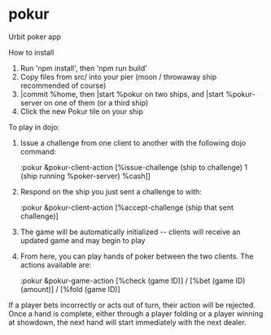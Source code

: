 # pokur
Urbit poker app

How to install
1. Run 'npm install', then 'npm run build'
2. Copy files from src/ into your pier (moon / throwaway ship recommended of course)
3. |commit %home, then |start %pokur on two ships, and |start %pokur-server on one of them (or a third ship)
4. Click the new Pokur tile on your ship

To play in dojo:

1. Issue a challenge from one client to another with the following dojo command: 

   :pokur &pokur-client-action [%issue-challenge (ship to challenge) 1 (ship running %poker-server) %cash]]
   
2. Respond on the ship you just sent a challenge to with:

   :pokur &pokur-client-action [%accept-challenge (ship that sent challenge)]

3. The game will be automatically initialized -- clients will receive an updated game and may begin to play
   
4. From here, you can play hands of poker between the two clients. The actions available are:

   :pokur &pokur-game-action [%check (game ID)] /
                                    [%bet (game ID) (amount)] /
                                    [%fold (game ID)]
                                    
If a player bets incorrectly or acts out of turn, their action will be rejected. Once a hand is complete, either through a player folding or a player winning at showdown, the next hand will start immediately with the next dealer.
